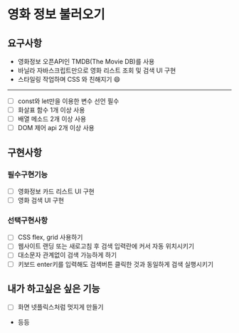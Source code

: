 # 영화 정보 불러오기

## 요구사항

- 영화정보 오픈API인 TMDB(The Movie DB)를 사용
- 바닐라 자바스크립트만으로 영화 리스트 조회 및 검색 UI 구현
- 스타일링 작업하며 CSS 와 친해지기 😄

---

- [ ] const와 let만을 이용한 변수 선언 필수
- [ ] 화살표 함수 1개 이상 사용
- [ ] 배열 메소드 2개 이상 사용
- [ ] DOM 제어 api 2개 이상 사용

## 구현사항

### 필수구현기능

- [ ] 영화정보 카드 리스트 UI 구현
- [ ] 영화 검색 UI 구현

### 선택구현사항

- [ ] CSS flex, grid 사용하기
- [ ] 웹사이트 랜딩 또는 새로고침 후 검색 입력란에 커서 자동 위치시키기
- [ ] 대소문자 관계없이 검색 가능하게 하기
- [ ] 키보드 enter키를 입력해도 검색버튼 클릭한 것과 동일하게 검색 실행시키기

## 내가 하고싶은 싶은 기능

- [ ] 화면 넷플릭스처럼 멋지게 만들기
- 등등
